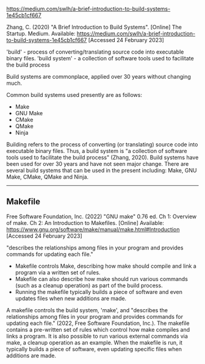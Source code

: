 https://medium.com/swlh/a-brief-introduction-to-build-systems-1e45cb1cf667

Zhang, C. (2020) "A Brief Introduction to Build Systems". [Online] The Startup. Medium. Available: https://medium.com/swlh/a-brief-introduction-to-build-systems-1e45cb1cf667 [Accessed 24 February 2023]

'build' - process of converting/translating source code into executable binary files.
'build system' - a collection of software tools used to facilitate the build process

Build systems are commonplace, applied over 30 years without changing much.

Common build systems used presently are as follows:
+ Make
+ GNU Make
+ CMake
+ QMake
+ Ninja




Building refers to the process of converting (or translating) source code into executable binary files. Thus, a build system is "a collection of software tools used to facilitate the build process" (Zhang, 2020). Build systems have been used for over 30 years and have not seen major change. There are several build systems that can be used in the present including: Make, GNU  Make, CMake, QMake and Ninja. 


----
## Makefile

Free Software Foundation, Inc. (2022) "GNU make" 0.76 ed. Ch 1: Overview of make. Ch 2: An Introduction to Makefiles. [Online] Available: https://www.gnu.org/software/make/manual/make.html#Introduction [Accessed 24 February 2023]

"describes the relationships among files in your program and provides commands for updating each file."

+ Makefile controls Make, describing how make should compile and link a program via a written set of rules.
+ Makefile can also describe how make should run various commands (such as a cleanup operation) as part of the build process.
+ Running the makefile typically builds a piece of software and even updates files when new additions are made. 

A makefile controls the build system, 'make', and "describes the relationships among files in your program and provides commands for updating each file." (2022, Free Software Foundation, Inc.). The makefile contains a pre-written set of rules which control how make compiles and links a program. It is also possible to run various external commands via make, a cleanup operation as an example. When the makefile is run, it typically builds a piece of software, even updating specific files when additions are made.
